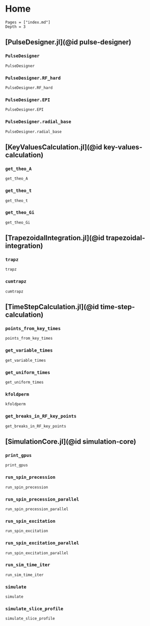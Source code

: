 # Home

```@contents
Pages = ["index.md"]
Depth = 3
```

## [PulseDesigner.jl](@id pulse-designer)

### `PulseDesigner`
```@docs
PulseDesigner
```

### `PulseDesigner.RF_hard`
```@docs
PulseDesigner.RF_hard
```

### `PulseDesigner.EPI`
```@docs
PulseDesigner.EPI
```

### `PulseDesigner.radial_base`
```@docs
PulseDesigner.radial_base
```

## [KeyValuesCalculation.jl](@id key-values-calculation)

### `get_theo_A`
```@docs
get_theo_A
```

### `get_theo_t`
```@docs
get_theo_t
```

### `get_theo_Gi`
```@docs
get_theo_Gi
```

## [TrapezoidalIntegration.jl](@id trapezoidal-integration)

### `trapz`
```@docs
trapz
```

### `cumtrapz`
```@docs
cumtrapz
```

## [TimeStepCalculation.jl](@id time-step-calculation)

### `points_from_key_times`
```@docs
points_from_key_times
```

### `get_variable_times`
```@docs
get_variable_times
```

### `get_uniform_times`
```@docs
get_uniform_times
```

### `kfoldperm`
```@docs
kfoldperm
```

### `get_breaks_in_RF_key_points`
```@docs
get_breaks_in_RF_key_points
```

## [SimulationCore.jl](@id simulation-core)

### `print_gpus`
```@docs
print_gpus
```

### `run_spin_precession`
```@docs
run_spin_precession
```

### `run_spin_precession_parallel`
```@docs
run_spin_precession_parallel
```

### `run_spin_excitation`
```@docs
run_spin_excitation
```

### `run_spin_excitation_parallel`
```@docs
run_spin_excitation_parallel
```

### `run_sim_time_iter`
```@docs
run_sim_time_iter
```

### `simulate`
```@docs
simulate
```

### `simulate_slice_profile`
```@docs
simulate_slice_profile
```
